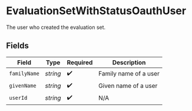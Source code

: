 # EvaluationSetWithStatusOauthUser

The user who created the evaluation set.


## Fields

| Field                 | Type                  | Required              | Description           |
| --------------------- | --------------------- | --------------------- | --------------------- |
| `familyName`          | *string*              | :heavy_check_mark:    | Family name of a user |
| `givenName`           | *string*              | :heavy_check_mark:    | Given name of a user  |
| `userId`              | *string*              | :heavy_check_mark:    | N/A                   |